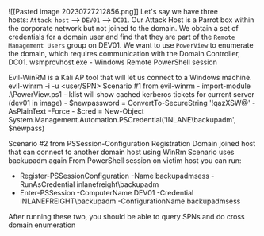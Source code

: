 ![[Pasted image 20230727212856.png]]
Let's say we have three hosts: `Attack host` --> `DEV01` --> `DC01`. Our Attack Host is a Parrot box within the corporate network but not joined to the domain. We obtain a set of credentials for a domain user and find that they are part of the `Remote Management Users` group on DEV01. We want to use `PowerView` to enumerate the domain, which requires communication with the Domain Controller, DC01.
wsmprovhost.exe - Windows Remote PowerShell session

Evil-WinRM is a Kali AP tool that will let us connect to a Windows machine. 
	evil-winrm -i <IPaddr> -u <user/SPN>
Scenario #1 from evil-winrm
	- import-module .\PowerView.ps1
	- klist will show cached kerberos tickets for current server (dev01 in image)
	- $newpassword = ConvertTo-SecureString '!qazXSW@' -AsPlainText -Force
	- $cred = New-Object System.Management.Automation.PSCredential('INLANE\backupadm', $newpass)

Scenario #2 from PSSession-Configuration Registration
Domain joined host that can connect to another domain host using WinRm
Scenario uses backupadm again
From PowerShell session on victim host you can run:
- Register-PSSessionConfiguration -Name backupadmsess -RunAsCredential inlanefreight\backupadm 
- Enter-PSSession -ComputerName DEV01 -Credential INLANEFREIGHT\backupadm -ConfigurationName  backupadmsess

After running these two, you should be able to query SPNs and do cross domain enumeration


